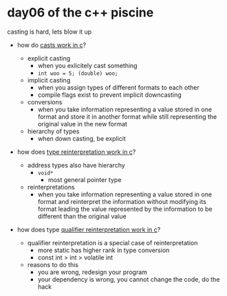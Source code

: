 # day06 of the c++ piscine

casting is hard, lets blow it up

* how do [casts work in c](https://elearning.intra.42.fr/notions/piscine-c-d06-casts/subnotions/piscine-c-d06-casts-from-c-type-conversion/videos/from-c-type-conversion)?
	* explicit casting
		* when you exlicitely cast something
		* `int woo = 5; (double) woo;`
	* implicit casting
		* when you assign types of different formats to each other	
		* compile flags exist to prevent implicit downcasting
	* conversions
		* when you take information representing a value stored in one format and store it in another format while still representing the original value in the new format
	* hierarchy of types
		* when down casting, be explicit

* how does [type reinterpretation work in c](https://elearning.intra.42.fr/notions/piscine-c-d06-casts/subnotions/piscine-c-d06-casts-from-c-type-reinterpretation/videos/from-c-type-reinterpretation)?
	* address types also have hierarchy
		* `void*`
			* most general pointer type
	* reinterpretations
		* when you take information representing a value stored in one format and reinterpret the information without modifying its format leading the value represented by the information to be different than the original value
	

* how does type [qualifier reinterpretation work in c](https://elearning.intra.42.fr/notions/piscine-c-d06-casts/subnotions/piscine-c-d06-casts-from-c-type-qualifier-reinterpretation/videos/from-c-type-qualifier-reinterpretation)?
	* qualifier reinterpretation is a special case of reinterpretation
		* more static has higher rank in type conversion
		* const int > int > volatile int
	* reasons to do this
		* you are wrong, redesign your program
		* your dependency is wrong, you cannot change the code, do the hack
	


























